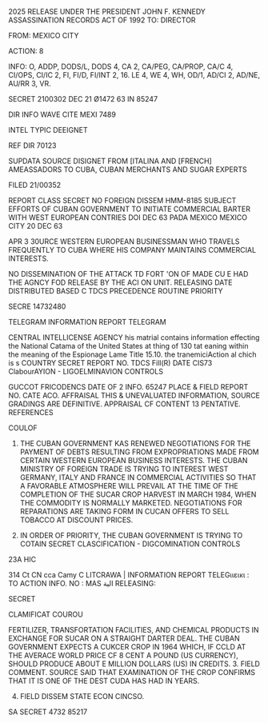 2025 RELEASE UNDER THE PRESIDENT JOHN F. KENNEDY ASSASSINATION RECORDS ACT OF 1992
TO: DIRECTOR

FROM: MEXICO CITY

ACTION: 8

INFO: O, ADDP, DODS/L, DODS 4, CA 2, CA/PEG, CA/PROP,
CA/C 4, CI/OPS, CI/IC 2, FI, FI/D, FI/INT 2, 16.
LE 4, WE 4, WH, OD/1, AD/CI 2, AD/NE, AU/RR 3, VR.

SECRET 2100302 DEC 21 Ø1472 63 IN 85247

DIR INFO WAVE CITE MEXI 7489

INTEL TYPIC DEEIGNET

REF DIR 70123

SUPDATA SOURCE DISIGNET FROM [ITALINA AND [FRENCH] AMEASSADORS TO
CUBA, CUBAN MERCHANTS AND SUGAR EXPERTS

FILED 21/00352

REPORT CLASS SECRET NO FOREIGN DISSEM HMM-8185 SUBJECT EFFORTS
OF CUBAN GOVERNMENT TO INITIATE COMMERCIAL BARTER WITH WEST
EUROPEAN CONTRIES DOI DEC 63 PADA MEXICO MEXICO CITY 20 DEC 63

APR 3 30URCE WESTERN EUROPEAN BUSINESSMAN WHO TRAVELS FREQUENTLY
TO CUBA WHERE HIS COMPANY MAINTAINS COMMERCIAL INTERESTS.

NO DISSEMINATION OF THE ATTACK
TD FORT 'ON OF
MADE CU
E HAD
THE AGNCY FOD
RELEASE BY THE ACI ON UNIT.
RELEASING DATE DISTRIBUTED BASED C TDCS
PRECEDENCE
ROUTINE
PRIORITY

SECRE
14732480

TELEGRAM INFORMATION REPORT TELEGRAM

CENTRAL INTELLICENSE AGENCY
his matrial contains information effecting the National Catama of the United States at thing of 130 tat
eaning within the meaning of the Espionage Lame Title 15.10.
the tranemiciAction al chich is s
COUNTRY SECRET REPORT NO. TDCS
Fill(R) DATE CIS73
ClabourAYION - LIGOELMINAVION CONTROLS

GUCCOT FRICODENCS
DATE OF 2
INFO. 65247
PLACE & FIELD REPORT NO.
CATE ACO.
AFFRAISAL THIS & UNEVALUATED INFORMATION, SOURCE GRADINGS ARE DEFINITIVE. APPRAISAL CF CONTENT 13 PENTATIVE.
REFERENCES

COULOF

1. THE CUBAN GOVERNMENT KAS RENEWED NEGOTIATIONS FOR THE
PAYMENT OF DEBTS RESULTING FROM EXPROPRIATIONS MADE FROM CERTAIN
WESTERN EUROPEAN BUSINESS INTERESTS. THE CUBAN MINISTRY OF FOREIGN
TRADE IS TRYING TO INTEREST WEST GERMANY, ITALY AND FRANCE IN
COMMERCIAL ACTIVITIES SO THAT A FAVORABLE ATMOSPHERE WILL PREVAIL
AT THE TIME OF THE COMPLETION OF THE SUCAR CROP HARVEST IN MARCH
1984, WHEN THE COMMODITY IS NORMALLY MARKETED. NEGOTIATIONS FOR
REPARATIONS ARE TAKING FORM IN CUCAN OFFERS TO SELL TOBACCO AT
DISCOUNT PRICES.

2. IN ORDER OF PRIORITY, THE CUBAN GOVERNMENT IS TRYING TO COTAIN
SECRET
CLASCIFICATION - DIGCOMINATION CONTROLS

23A HIC

314 Ct
CN
cca
Camy
C
LITCRAWA | INFORMATION REPORT TELEGιιεικι
:
TO
ACTION
INFO.
NO
:
MAS
الية
RELEASING:

SECRET

CLAMIFICAT COUROU

FERTILIZER, TRANSFORTATION FACILITIES, AND CHEMICAL PRODUCTS IN
EXCHANGE FOR SUCAR ON A STRAIGHT DARTER DEAL. THE CUBAN GOVERNMENT
EXPECTS A CUKCER CROP IN 1964 WHICH, IF CCLD AT THE AVERACE
WORLD PRICE CF 8 CENT A POUND (US CURRENCY), SHOULD PRODUCE
ABOUT E MILLION DOLLARS (US) IN CREDITS.
3. FIELD COMMENT. SOURCE SAID THAT EXAMINATION OF THE CROP
CONFIRMS THAT IT IS ONE OF THE DEST CUDA HAS HAD IN YEARS.

4. FIELD DISSEM STATE ECON CINCSO.

SA
SECRET
4732
85217
